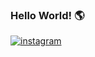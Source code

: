 ### Hello World! 🌎
[![instagram](https://img.shields.io/badge/Instagram-E4405F?style=for-the-badge&logo=instagram&logoColor=white)](https://www.instagram.com/biapinheiro.ac)
